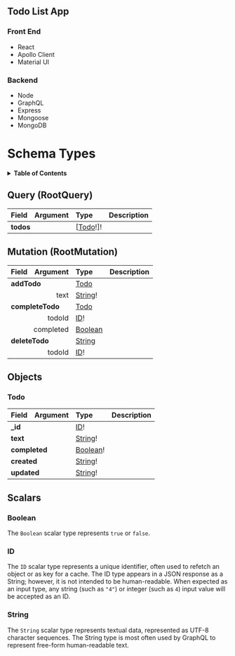 ## Todo List App

### Front End
- React
- Apollo Client
- Material UI

### Backend
- Node
- GraphQL
- Express
- Mongoose
- MongoDB


# Schema Types

<details>
  <summary><strong>Table of Contents</strong></summary>

- [Query](#query)
- [Mutation](#mutation)
- [Objects](#objects)
  - [Todo](#todo)
- [Scalars](#scalars)
  - [Boolean](#boolean)
  - [ID](#id)
  - [String](#string)

</details>

## Query (RootQuery)

<table>
<thead>
<tr>
<th align="left">Field</th>
<th align="right">Argument</th>
<th align="left">Type</th>
<th align="left">Description</th>
</tr>
</thead>
<tbody>
<tr>
<td colspan="2" valign="top"><strong>todos</strong></td>
<td valign="top">[<a href="#todo">Todo</a>!]!</td>
<td></td>
</tr>
</tbody>
</table>

## Mutation (RootMutation)

<table>
<thead>
<tr>
<th align="left">Field</th>
<th align="right">Argument</th>
<th align="left">Type</th>
<th align="left">Description</th>
</tr>
</thead>
<tbody>
<tr>
<td colspan="2" valign="top"><strong>addTodo</strong></td>
<td valign="top"><a href="#todo">Todo</a></td>
<td></td>
</tr>
<tr>
<td colspan="2" align="right" valign="top">text</td>
<td valign="top"><a href="#string">String</a>!</td>
<td></td>
</tr>
<tr>
<td colspan="2" valign="top"><strong>completeTodo</strong></td>
<td valign="top"><a href="#todo">Todo</a></td>
<td></td>
</tr>
<tr>
<td colspan="2" align="right" valign="top">todoId</td>
<td valign="top"><a href="#id">ID</a>!</td>
<td></td>
</tr>
<tr>
<td colspan="2" align="right" valign="top">completed</td>
<td valign="top"><a href="#boolean">Boolean</a></td>
<td></td>
</tr>
<tr>
<td colspan="2" valign="top"><strong>deleteTodo</strong></td>
<td valign="top"><a href="#string">String</a></td>
<td></td>
</tr>
<tr>
<td colspan="2" align="right" valign="top">todoId</td>
<td valign="top"><a href="#id">ID</a>!</td>
<td></td>
</tr>
</tbody>
</table>

## Objects

### Todo

<table>
<thead>
<tr>
<th align="left">Field</th>
<th align="right">Argument</th>
<th align="left">Type</th>
<th align="left">Description</th>
</tr>
</thead>
<tbody>
<tr>
<td colspan="2" valign="top"><strong>_id</strong></td>
<td valign="top"><a href="#id">ID</a>!</td>
<td></td>
</tr>
<tr>
<td colspan="2" valign="top"><strong>text</strong></td>
<td valign="top"><a href="#string">String</a>!</td>
<td></td>
</tr>
<tr>
<td colspan="2" valign="top"><strong>completed</strong></td>
<td valign="top"><a href="#boolean">Boolean</a>!</td>
<td></td>
</tr>
<tr>
<td colspan="2" valign="top"><strong>created</strong></td>
<td valign="top"><a href="#string">String</a>!</td>
<td></td>
</tr>
<tr>
<td colspan="2" valign="top"><strong>updated</strong></td>
<td valign="top"><a href="#string">String</a>!</td>
<td></td>
</tr>
</tbody>
</table>

## Scalars

### Boolean

The `Boolean` scalar type represents `true` or `false`.

### ID

The `ID` scalar type represents a unique identifier, often used to refetch an object or as key for a cache. The ID type appears in a JSON response as a String; however, it is not intended to be human-readable. When expected as an input type, any string (such as `"4"`) or integer (such as `4`) input value will be accepted as an ID.

### String

The `String` scalar type represents textual data, represented as UTF-8 character sequences. The String type is most often used by GraphQL to represent free-form human-readable text.
